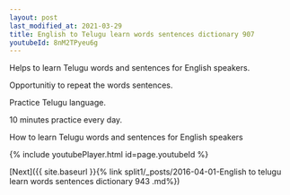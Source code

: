 ```yaml
---
layout: post
last_modified_at: 2021-03-29
title: English to Telugu learn words sentences dictionary 907 
youtubeId: 8nM2TPyeu6g
---
```

 
 
Helps to learn Telugu words and sentences for English speakers.

Opportunitiy to repeat the words sentences. 

Practice Telugu language. 
 
10 minutes practice every day. 
 
How to learn Telugu words and sentences for English speakers 
 
{% include youtubePlayer.html id=page.youtubeId %}
 
 
[Next]({{ site.baseurl }}{% link  split1/_posts/2016-04-01-English to telugu learn words sentences dictionary 943 .md%})
 
